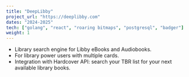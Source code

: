 ```yaml
---
title: "DeepLibby"
project_url: "https://deeplibby.com"
dates: "2024-2025"
tech: ["golang", "react", "roaring bitmaps", "postgresql", "badger"]
weight: 1
---
```

* Library search engine for Libby eBooks and Audiobooks.
* For library power users with multiple cards.
* Integration with Hardcover API: search your TBR list for your next available library books.